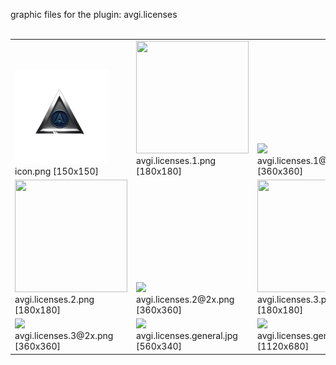 graphic files for the plugin: avgi.licenses<br>
<br>
<table>
	<tr valign="bottom">
		<td><a href="https://github.com/zuckung/endless-sky-plugins/blob/main/myplugins/avgi.licenses/icon.png"><img src="https://raw.githubusercontent.com/zuckung/endless-sky-plugins/refs/heads/main/myplugins/avgi.licenses/icon.png" width="150" height="150"></a><br>
		icon.png [150x150]</td>
		<td><a href="https://github.com/zuckung/endless-sky-plugins/blob/main/myplugins/avgi.licenses/images/outfit/avgi.licenses.1.png"><img src="https://raw.githubusercontent.com/zuckung/endless-sky-plugins/refs/heads/main/myplugins/avgi.licenses/images/outfit/avgi.licenses.1.png" width="180" height="180"></a><br>
		avgi.licenses.1.png [180x180]</td>
		<td><a href="https://github.com/zuckung/endless-sky-plugins/blob/main/myplugins/avgi.licenses/images/outfit/avgi.licenses.1@2x.png"><img src="https://raw.githubusercontent.com/zuckung/endless-sky-plugins/refs/heads/main/myplugins/avgi.licenses/images/outfit/avgi.licenses.1@2x.png" height="200"></a><br>
		avgi.licenses.1@2x.png [360x360]</td>
	</tr>
	<tr valign="bottom">
		<td><a href="https://github.com/zuckung/endless-sky-plugins/blob/main/myplugins/avgi.licenses/images/outfit/avgi.licenses.2.png"><img src="https://raw.githubusercontent.com/zuckung/endless-sky-plugins/refs/heads/main/myplugins/avgi.licenses/images/outfit/avgi.licenses.2.png" width="180" height="180"></a><br>
		avgi.licenses.2.png [180x180]</td>
		<td><a href="https://github.com/zuckung/endless-sky-plugins/blob/main/myplugins/avgi.licenses/images/outfit/avgi.licenses.2@2x.png"><img src="https://raw.githubusercontent.com/zuckung/endless-sky-plugins/refs/heads/main/myplugins/avgi.licenses/images/outfit/avgi.licenses.2@2x.png" height="200"></a><br>
		avgi.licenses.2@2x.png [360x360]</td>
		<td><a href="https://github.com/zuckung/endless-sky-plugins/blob/main/myplugins/avgi.licenses/images/outfit/avgi.licenses.3.png"><img src="https://raw.githubusercontent.com/zuckung/endless-sky-plugins/refs/heads/main/myplugins/avgi.licenses/images/outfit/avgi.licenses.3.png" width="180" height="180"></a><br>
		avgi.licenses.3.png [180x180]</td>
	</tr>
	<tr valign="bottom">
		<td><a href="https://github.com/zuckung/endless-sky-plugins/blob/main/myplugins/avgi.licenses/images/outfit/avgi.licenses.3@2x.png"><img src="https://raw.githubusercontent.com/zuckung/endless-sky-plugins/refs/heads/main/myplugins/avgi.licenses/images/outfit/avgi.licenses.3@2x.png" height="200"></a><br>
		avgi.licenses.3@2x.png [360x360]</td>
		<td><a href="https://github.com/zuckung/endless-sky-plugins/blob/main/myplugins/avgi.licenses/images/scene/avgi.licenses.general.jpg"><img src="https://raw.githubusercontent.com/zuckung/endless-sky-plugins/refs/heads/main/myplugins/avgi.licenses/images/scene/avgi.licenses.general.jpg" width="200"></a><br>
		avgi.licenses.general.jpg [560x340]</td>
		<td><a href="https://github.com/zuckung/endless-sky-plugins/blob/main/myplugins/avgi.licenses/images/scene/avgi.licenses.general@2x.jpg"><img src="https://raw.githubusercontent.com/zuckung/endless-sky-plugins/refs/heads/main/myplugins/avgi.licenses/images/scene/avgi.licenses.general@2x.jpg" width="200"></a><br>
		avgi.licenses.general@2x.jpg [1120x680]</td>
	</tr>
</table>
